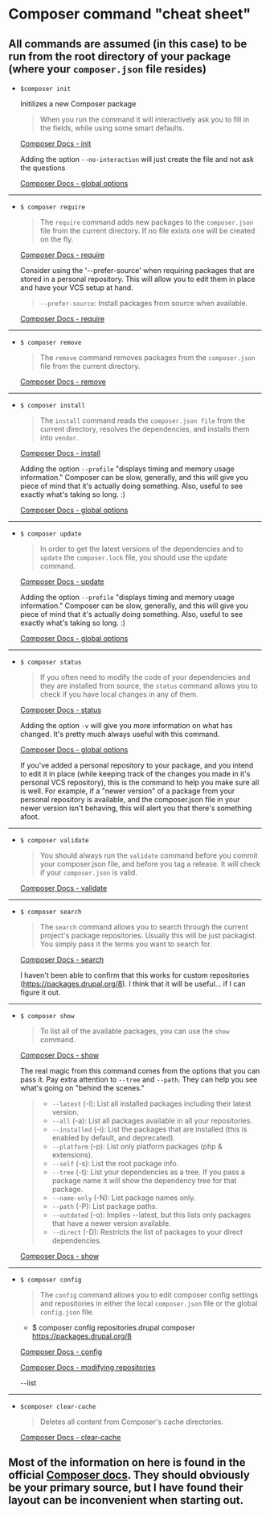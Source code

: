 # Composer command "cheat sheet"
## All commands are assumed (in this case) to be run from the root directory of your package (where your `composer.json` file resides)

- `$composer init`

    Initilizes a new Composer package

    > When you run the command it will interactively ask you to fill in the fields, while using some smart defaults.

    [Composer Docs - init](https://getcomposer.org/doc/03-cli.md#init)

    Adding the option `--no-interaction` will just create the file and not ask the questions

    [Composer Docs - global options](https://getcomposer.org/doc/03-cli.md#global-options)

---------------------------------------------
- `$ composer require`

    > The `require` command adds new packages to the `composer.json` file from the current directory. If no file exists one will be created on the fly.

    [Composer Docs - require](https://getcomposer.org/doc/03-cli.md#require)

    Consider using the '--prefer-source' when requiring packages that are stored in a personal repository. This will allow you to edit them in place and have your VCS setup at hand.
    > `--prefer-source`: Install packages from source when available.

    [Composer Docs - require](https://getcomposer.org/doc/03-cli.md#require)

---------------------------------------------
- `$ composer remove`

    > The `remove` command removes packages from the `composer.json` file from the current directory.

    [Composer Docs - remove](https://getcomposer.org/doc/03-cli.md#remove)

---------------------------------------------
- `$ composer install`

    > The `install` command reads the `composer.json file` from the current directory, resolves the dependencies, and installs them into `vendor`.

    [Composer Docs - install](https://getcomposer.org/doc/03-cli.md#install)

    Adding the option `--profile` "displays timing and memory usage information."  Composer can be slow, generally, and this will give you piece of mind that it's actually doing something.  Also, useful to see exactly what's taking so long. :)

    [Composer Docs - global options](https://getcomposer.org/doc/03-cli.md#global-options)

---------------------------------------------
- `$ composer update`

    > In order to get the latest versions of the dependencies and to `update` the `composer.lock` file, you should use the update command.

    [Composer Docs - update](https://getcomposer.org/doc/03-cli.md#update)

    Adding the option `--profile` "displays timing and memory usage information."  Composer can be slow, generally, and this will give you piece of mind that it's actually doing something.  Also, useful to see exactly what's taking so long. :)

    [Composer Docs - global options](https://getcomposer.org/doc/03-cli.md#global-options)

---------------------------------------------
- `$ composer status`

    > If you often need to modify the code of your dependencies and they are installed from source, the `status` command allows you to check if you have local changes in any of them.

    [Composer Docs - status](https://getcomposer.org/doc/03-cli.md#status)

    Adding the option `-v` will give you more information on what has changed. It's pretty much always useful with this command.

    [Composer Docs - global options](https://getcomposer.org/doc/03-cli.md#global-options)

    If you've added a personal repository to your package, and you intend to edit it in place (while keeping track of the changes you made in it's personal VCS repository), this is the command to help you make sure all is well. For example, if a "newer version" of a package from your personal repository is available, and the composer.json file in your newer version isn't behaving, this will alert you that there's something afoot.

---------------------------------------------
- `$ composer validate`

    > You should always run the `validate` command before you commit your composer.json file, and before you tag a release. It will check if your `composer.json` is valid.

    [Composer Docs - validate](https://getcomposer.org/doc/03-cli.md#validate)

---------------------------------------------
- `$ composer search`

    > The `search` command allows you to search through the current project's package repositories. Usually this will be just packagist. You simply pass it the terms you want to search for.

    [Composer Docs - search](https://getcomposer.org/doc/03-cli.md#search)

    I haven't been able to confirm that this works for custom repositories (https://packages.drupal.org/8). I think that it will be useful... if I can figure it out.

---------------------------------------------
- `$ composer show`

    > To list all of the available packages, you can use the `show` command.

    [Composer Docs - show](https://getcomposer.org/doc/03-cli.md#show)

    The real magic from this command comes from the options that you can pass it. Pay extra attention to `--tree` and `--path`. They can help you see what's going on "behind the scenes."

    > - `--latest` (-l): List all installed packages including their latest version.
    > - `--all` (-a): List all packages available in all your repositories.
    > - `--installed` (-i): List the packages that are installed (this is enabled by default, and deprecated).
    > - `--platform` (-p): List only platform packages (php & extensions).
    > - `--self` (-s): List the root package info.
    > - `--tree` (-t): List your dependencies as a tree. If you pass a package name it will show the dependency tree for that package.
    > - `--name-only` (-N): List package names only.
    > - `--path` (-P): List package paths.
    > - `--outdated` (-o): Implies --latest, but this lists only packages that have a newer version available.
    > - `--direct` (-D): Restricts the list of packages to your direct dependencies.

    [Composer Docs - show](https://getcomposer.org/doc/03-cli.md#show)

---------------------------------------------
- `$ composer config`

    > The `config` command allows you to edit composer config settings and repositories in either the local `composer.json` file or the global `config.json` file.

    - $ composer config repositories.drupal composer https://packages.drupal.org/8

    [Composer Docs - config](https://getcomposer.org/doc/03-cli.md#config)

    [Composer Docs - modifying repositories](https://getcomposer.org/doc/03-cli.md#modifying-repositories)

    --list

---------------------------------------------
- `$composer clear-cache`
    >Deletes all content from Composer's cache directories.

    [Composer Docs - clear-cache](https://getcomposer.org/doc/03-cli.md#clear-cache)

## Most of the information on here is found in the official [Composer docs](https://getcomposer.org/doc/).  They should obviously be your primary source, but I have found their layout can be inconvenient when starting out.